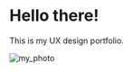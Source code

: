# Hello there!
This is my UX design portfolio.

![my_photo](https://github.com/yourawsluv/portfolio/main/Resources/yourawsluv_r.png)
